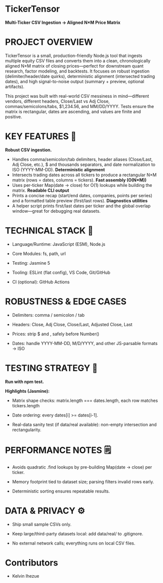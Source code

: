 # TickerTensor
**Multi-Ticker CSV Ingestion → Aligned N×M Price Matrix**

# PROJECT OVERVIEW
TickerTensor is a small, production-friendly Node.js tool that ingests multiple equity CSV files and converts them into a clean, chronologically aligned N×M matrix of closing prices—perfect for downstream quant research, factor modeling, and backtests. It focuses on robust ingestion (delimiter/header/date quirks), deterministic alignment (intersected trading dates), and high signal-to-noise output (summary + preview, optional artifacts).

This project was built with real-world CSV messiness in mind—different vendors, different headers, Close/Last vs Adj Close, commas/semicolons/tabs, $1,234.56, and MM/DD/YYYY. Tests ensure the matrix is rectangular, dates are ascending, and values are finite and positive.

# KEY FEATURES 🔑
**Robust CSV ingestion.**
- Handles comma/semicolon/tab delimiters, header aliases (Close/Last, Adj Close, etc.), $ and thousands separators, and date normalization to ISO (YYYY-MM-DD).
**Deterministic alignment**
- Intersects trading dates across all tickers to produce a rectangular N×M matrix (rows = dates, columns = tickers).
**Fast assembly (O(N×M))**
- Uses per-ticker Map(date → close) for O(1) lookups while building the matrix.
**Readable CLI output**
- Prints a concise recap (start/end dates, companies, points per series) and a formatted table preview (first/last rows).
**Diagnostics utilities**
- A helper script prints first/last dates per ticker and the global overlap window—great for debugging real datasets.


# TECHNICAL STACK 🧱
- Language/Runtime: JavaScript (ESM), Node.js

- Core Modules: fs, path, url

- Testing: Jasmine 5

- Tooling: ESLint (flat config), VS Code, Git/GitHub

- CI (optional): GitHub Actions

# ROBUSTNESS & EDGE CASES
- Delimiters: comma / semicolon / tab

- Headers: Close, Adj Close, Close/Last, Adjusted Close, Last

- Prices: strip $ and , safely before Number()

- Dates: handle YYYY-MM-DD, M/D/YYYY, and other JS-parsable formats → ISO


# TESTING STRATEGY 🧪
**Run with npm test.**

**Highlights (Jasmine):**

- Matrix shape checks: matrix.length === dates.length, each row matches tickers.length

- Date ordering: every dates[i] >= dates[i-1].

- Real-data sanity test (if data/real available): non-empty intersection and rectangularity.


# PERFORMANCE NOTES 🗒️

- Avoids quadratic .find lookups by pre-building Map(date → close) per ticker.

- Memory footprint tied to dataset size; parsing filters invalid rows early.

- Deterministic sorting ensures repeatable results.


# DATA & PRIVACY ⚙️

- Ship small sample CSVs only.

- Keep large/third-party datasets local: add data/real/ to .gitignore.

- No external network calls; everything runs on local CSV files.


# Contributors 
- Kelvin Ihezue

